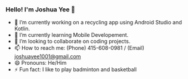 ### Hello! I'm Joshua Yee 👋


- 🔭 I’m currently working on a recycling app using Android Studio and Kotlin.
- 🌱 I’m currently learning Mobile Developement.
- 👯 I’m looking to collaborate on coding projects.
- 📫 How to reach me: (Phone) 415-608-0981 / (Email) joshuayee1001@gmail.com
- 😄 Pronouns: He/Him
- ⚡ Fun fact: I like to play badminton and basketball 

